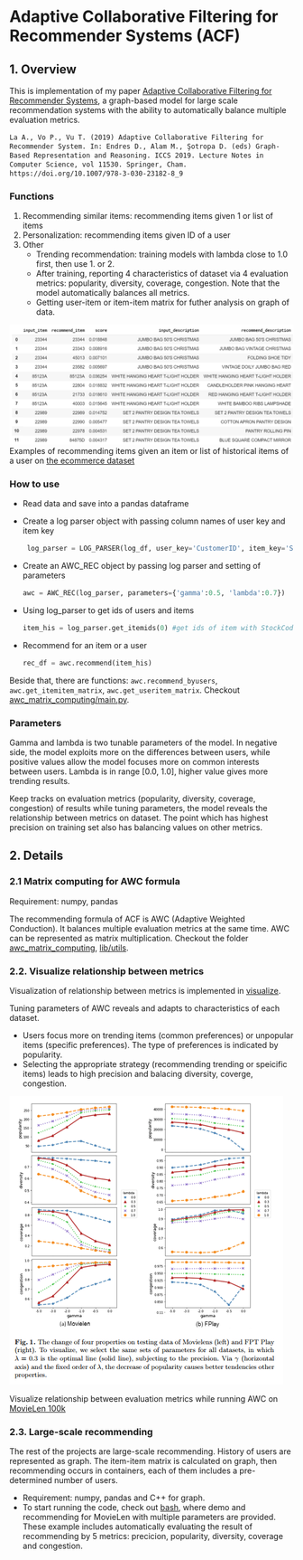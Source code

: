# Adaptive Collaborative Filtering for Recommender Systems (ACF)

## 1. Overview

This is implementation of my paper [Adaptive Collaborative Filtering for Recommender Systems](https://doi.org/10.1007/978-3-030-23182-8_9), a graph-based model for large scale recommendation systems with the ability to automatically balance multiple evaluation metrics.

    La A., Vo P., Vu T. (2019) Adaptive Collaborative Filtering for Recommender System. In: Endres D., Alam M., Şotropa D. (eds) Graph-Based Representation and Reasoning. ICCS 2019. Lecture Notes in Computer Science, vol 11530. Springer, Cham. https://doi.org/10.1007/978-3-030-23182-8_9

### Functions

1. Recommending similar items: recommending items given 1 or list of items
2. Personalization: recommending items given ID of a user
3. Other
    - Trending recommendation: training models with lambda close to 1.0 first, then use 1. or 2.
    - After training, reporting 4 characteristics of dataset via 4 evaluation metrics: popularity, diversity, coverage, congestion. Note that the model automatically balances all metrics.
    - Getting user-item or item-item matrix for futher analysis on graph of data.

![demo.png](/images/demo.png) Examples of recommending items given an item or list of historical items of a user on [the ecommerce dataset](https://www.kaggle.com/carrie1/ecommerce-data)

### How to use

  - Read data and save into a pandas dataframe
  - Create a log parser object with passing column names of user key and item key
  
     ```python
      log_parser = LOG_PARSER(log_df, user_key='CustomerID', item_key='StockCode')
     ```
  
  - Create an AWC_REC object by passing log parser and setting of parameters
  
     ```python
     awc = AWC_REC(log_parser, parameters={'gamma':0.5, 'lambda':0.7})
     ```
      
  - Using log_parser to get ids of users and items 
   
     ```python
     item_his = log_parser.get_itemids(0) #get ids of item with StockCode = 0
     ```
        
  - Recommend for an item or a user
  
     ```python
     rec_df = awc.recommend(item_his)
     ```
     
   Beside that, there are functions: ```awc.recommend_byusers```, ```awc.get_itemitem_matrix```, ```awc.get_useritem_matrix```. Checkout [awc_matrix_computing/main.py](/awc_matrix_computing/main.py). 
   
      
### Parameters

  Gamma and lambda is two tunable parameters of the model. In negative side, the model exploits more on the differences between users, while positive values allow the model focuses more on common interests between users. Lambda is in range [0.0, 1.0], higher value gives more trending results.
 
 Keep tracks on evaluation metrics (popularity, diversity, coverage, congestion) of results while tuning parameters, the model reveals the relationship between metrics on dataset. The point which has highest precision on training set also has balancing values on other metrics.

## 2. Details

### 2.1 Matrix computing for AWC formula

Requirement: numpy, pandas

The recommending formula of ACF is AWC (Adaptive Weighted Conduction). It balances multiple evaluation metrics at the same time. AWC can be represented as matrix multiplication. Checkout the folder [awc_matrix_computing](/awc_matrix_computing), [lib/utils](/lib/utils).

### 2.2. Visualize relationship between metrics

Visualization of relationship between metrics is implemented in [visualize](/visualize).

Tuning parameters of AWC reveals and adapts to characteristics of each dataset. 
+ Users focus more on trending items (common preferences) or unpopular items (specific preferences). The type of preferences is indicated by popularity.
+ Selecting the appropriate strategy (recommending trending or speicific items) leads to high precision and balacing diversity, coverge, congestion.

![visualize/metric_relationship.png](visualize/metric_relationship.png)

Visualize relationship between evaluation metrics while running AWC on [MovieLen 100k](https://grouplens.org/datasets/movielens/100k/)


### 2.3. Large-scale recommending

The rest of the projects are large-scale recommending. History of users are represented as graph. The item-item matrix is calculated on graph, then recommending occurs in containers, each of them includes a pre-determined number of users.  

+ Requirement: numpy, pandas and C++ for graph.
+ To start running the code, check out [bash](/bash), where demo and recommending for MovieLen with multiple parameters are provided. These example includes automatically evaluating the result of recommending by 5 metrics: precicion, popularity, diversity, coverage and congestion.

